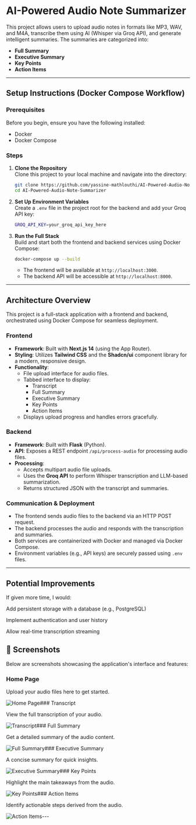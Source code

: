 #  AI-Powered Audio Note Summarizer

This project allows users to upload audio notes in formats like MP3, WAV, and M4A, transcribe them using AI (Whisper via Groq API), and generate intelligent summaries. The summaries are categorized into:

-  **Full Summary**
-  **Executive Summary**
-  **Key Points**
-  **Action Items**

---

##  Setup Instructions (Docker Compose Workflow)

### Prerequisites

Before you begin, ensure you have the following installed:

- Docker
- Docker Compose

### Steps

1. **Clone the Repository**\
   Clone this project to your local machine and navigate into the directory:

   ```bash
   git clone https://github.com/yassine-mathlouthi/AI-Powered-Audio-Note-Summarizer.git
   cd AI-Powered-Audio-Note-Summarizer
   ```

2. **Set Up Environment Variables**\
   Create a `.env` file in the project root for the backend and add your Groq API key:

   ```bash
   GROQ_API_KEY=your_groq_api_key_here
   ```

3. **Run the Full Stack**\
   Build and start both the frontend and backend services using Docker Compose:

   ```bash
   docker-compose up --build
   ```

   - The frontend will be available at `http://localhost:3000`.
   - The backend API will be accessible at `http://localhost:8000`.

---

##  Architecture Overview

This project is a full-stack application with a frontend and backend, orchestrated using Docker Compose for seamless deployment.

### Frontend

- **Framework**: Built with **Next.js 14** (using the App Router).
- **Styling**: Utilizes **Tailwind CSS** and the **Shadcn/ui** component library for a modern, responsive design.
- **Functionality**:
  - File upload interface for audio files.
  - Tabbed interface to display:
    - Transcript
    - Full Summary
    - Executive Summary
    - Key Points
    - Action Items
  - Displays upload progress and handles errors gracefully.

### Backend

- **Framework**: Built with **Flask** (Python).
- **API**: Exposes a REST endpoint `/api/process-audio` for processing audio files.
- **Processing**:
  - Accepts multipart audio file uploads.
  - Uses the **Groq API** to perform Whisper transcription and LLM-based summarization.
  - Returns structured JSON with the transcript and summaries.

### Communication & Deployment

- The frontend sends audio files to the backend via an HTTP POST request.
- The backend processes the audio and responds with the transcription and summaries.
- Both services are containerized with Docker and managed via Docker Compose.
- Environment variables (e.g., API keys) are securely passed using `.env` files.

---
## Potential Improvements
If given more time, I would:

Add persistent storage with a database (e.g., PostgreSQL)

Implement authentication and user history

Allow real-time transcription streaming

## 📸 Screenshots

Below are screenshots showcasing the application's interface and features:

### Home Page

Upload your audio files here to get started.

![Home Page](https://github.com/user-attachments/assets/ff4f99dd-386d-4f3f-a480-c037d75074c2)### Transcript

View the full transcription of your audio.

![Transcript](https://github.com/user-attachments/assets/4c020437-e9a3-40e8-b5c7-35170b5eb659)### Full Summary

Get a detailed summary of the audio content.

![Full Summary](https://github.com/user-attachments/assets/0827d969-ff0f-4cfa-90fc-af0c7e406e3a)### Executive Summary

A concise summary for quick insights.

![Executive Summary](https://github.com/user-attachments/assets/c0744318-02d9-4904-b515-9807bab5f62b)### Key Points

Highlight the main takeaways from the audio.

![Key Points](https://github.com/user-attachments/assets/a5992d9f-2c00-4943-ade8-636cc6cfdfaf)### Action Items

Identify actionable steps derived from the audio.

![Action Items](https://github.com/user-attachments/assets/e573989f-54d5-4545-a9fe-50ce372aabfe)---


